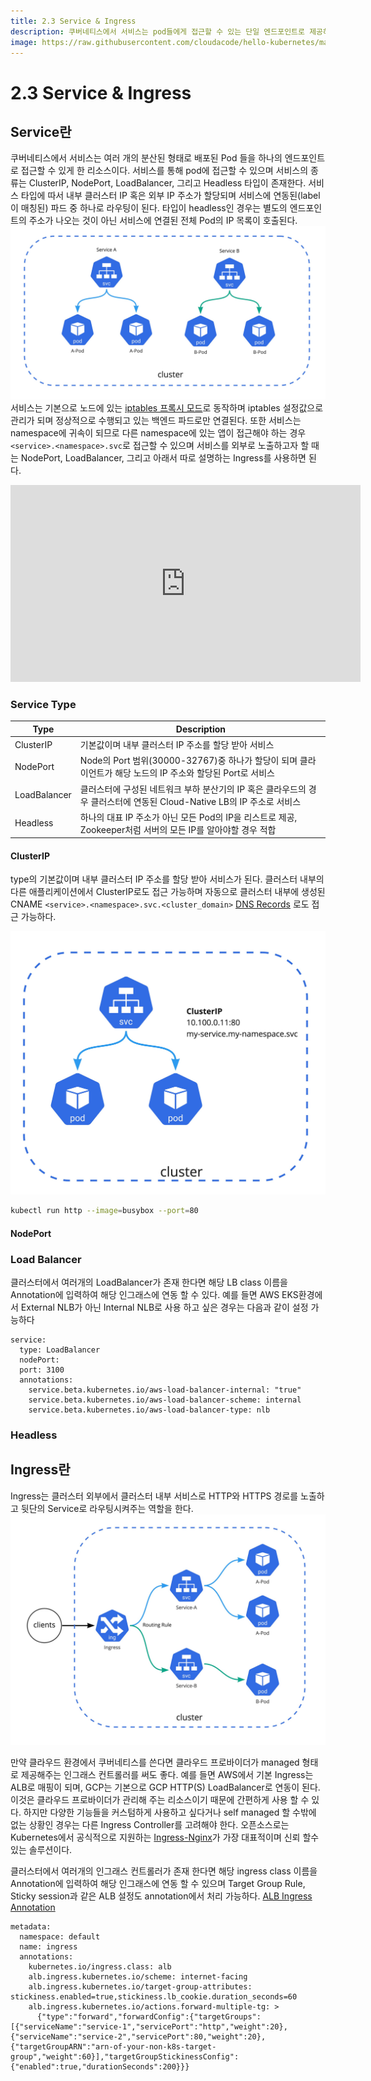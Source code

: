 ```yaml
---
title: 2.3 Service & Ingress
description: 쿠버네티스에서 서비스는 pod들에게 접근할 수 있는 단일 엔드포인트로 제공하는 리소스이며 인그래스는 클러스터 외부에서 클러스터 내부 서비스로 HTTP와 HTTPS 경로를 노출하고 뒷단의 서비스로 라우팅시켜주는 역할을 한다
image: https://raw.githubusercontent.com/cloudacode/hello-kubernetes/main/docs/assets/kubernetes-school.png
---
```


# 2.3 Service & Ingress

## Service란

쿠버네티스에서 서비스는 여러 개의 분산된 형태로 배포된 Pod 들을 하나의 엔드포인트로 접근할 수 있게 한 리소스이다. 서비스를 통해 pod에 접근할 수 있으며 서비스의 종류는 ClusterIP, NodePort, LoadBalancer, 그리고 Headless 타입이 존재한다. 서비스 타입에 따서 내부 클러스터 IP 혹은 외부 IP 주소가 할당되며 서비스에 연동된(label이 매칭된) 파드 중 하나로 라우팅이 된다. 타입이 headless인 경우는 별도의 엔드포인트의 주소가 나오는 것이 아닌 서비스에 연결된 전체 Pod의 IP 목록이 호출된다.
![kubernetes-service](assets/kubernetes-service.jpg)
서비스는 기본으로 노드에 있는 [iptables 프록시 모드](https://kubernetes.io/ko/docs/concepts/services-networking/service/#proxy-mode-iptables)로 동작하며 iptables 설정값으로 관리가 되며 정상적으로 수행되고 있는 백엔드 파드로만 연결된다. 또한 서비스는 namespace에 귀속이 되므로 다른 namespace에 있는 앱이 접근해야 하는 경우 `<service>.<namespace>.svc`로 접근할 수 있으며 서비스를 외부로 노출하고자 할 때는 NodePort, LoadBalancer, 그리고 아래서 따로 설명하는 Ingress를 사용하면 된다.
<p align="center"><iframe width="560" height="315" src="https://www.youtube.com/embed/NFApeJRXos4" title="YouTube video player" frameborder="0" allow="accelerometer; autoplay; clipboard-write; encrypted-media; gyroscope; picture-in-picture" allowfullscreen></iframe></p>

### Service Type

| Type      | Description                          |
| ----------- | ------------------------------------ |
| ClusterIP  | 기본값이며 내부 클러스터 IP 주소를 할당 받아 서비스 | 
| NodePort | Node의 Port 범위(30000-32767)중 하나가 할당이 되며 클라이언트가 해당 노드의 IP 주소와 할당된 Port로 서비스 |
| LoadBalancer  | 클러스터에 구성된 네트워크 부하 분산기의 IP 혹은 클라우드의 경우 클러스터에 연동된 Cloud-Native LB의 IP 주소로 서비스 |
| Headless  | 하나의 대표 IP 주소가 아닌 모든 Pod의 IP을 리스트로 제공, Zookeeper처럼 서버의 모든 IP를 알아야할 경우 적합 |

#### ClusterIP

type의 기본값이며 내부 클러스터 IP 주소를 할당 받아 서비스가 된다. 클러스터 내부의 다른 애플리케이션에서 ClusterIP로도 접근 가능하며 자동으로 클러스터 내부에 생성된 CNAME `<service>.<namespace>.svc.<cluster_domain>`
[DNS Records](https://kubernetes.io/docs/concepts/services-networking/dns-pod-service/#services) 로도 접근 가능하다.

![kubernetes-service-clusterip](assets/kubernetes-service-clusterip.jpg)

```bash
kubectl run http --image=busybox --port=80

```

#### NodePort

### Load Balancer

클러스터에서 여러개의 LoadBalancer가 존재 한다면 해당 LB class 이름을 Annotation에 입력하여 해당 인그래스에 연동 할 수 있다.
예를 들면 AWS EKS환경에서 External NLB가 아닌 Internal NLB로 사용 하고 싶은 경우는 다음과 같이 설정 가능하다

```
service:
  type: LoadBalancer
  nodePort:
  port: 3100
  annotations: 
    service.beta.kubernetes.io/aws-load-balancer-internal: "true"
    service.beta.kubernetes.io/aws-load-balancer-scheme: internal
    service.beta.kubernetes.io/aws-load-balancer-type: nlb
```

### Headless

## Ingress란

Ingress는 클러스터 외부에서 클러스터 내부 서비스로 HTTP와 HTTPS 경로를 노출하고 뒷단의 Service로 라우팅시켜주는 역할을 한다.
![ingress-controller](assets/ingress-controller.jpg)

만약 클라우드 환경에서 쿠버네티스를 쓴다면 클라우드 프로바이더가 managed 형태로 제공해주는 인그래스 컨트롤러를 써도 좋다. 예를 들면 AWS에서 기본 Ingress는 ALB로 매핑이 되며, GCP는 기본으로 GCP HTTP(S) LoadBalancer로 연동이 된다. 이것은 클라우드 프로바이더가 관리해 주는 리소스이기 때문에 간편하게 사용 할 수 있다. 하지만 다양한 기능들을 커스텀하게 사용하고 싶다거나 self managed 할 수밖에 없는 상황인 경우는 다른 Ingress Controller를 고려해야 한다. 
오픈소스로는 Kubernetes에서 공식적으로 지원하는 [Ingress-Nginx](https://github.com/kubernetes/ingress-nginx/tree/main/charts/ingress-nginx)가 가장 대표적이며 신뢰 할수 있는 솔루션이다.

클러스터에서 여러개의 인그래스 컨트롤러가 존재 한다면 해당 ingress class 이름을 Annotation에 입력하여 해당 인그래스에 연동 할 수 있으며 Target Group Rule, Sticky session과 같은 ALB 설정도 annotation에서 처리 가능하다. [ALB Ingress Annotation](https://kubernetes-sigs.github.io/aws-load-balancer-controller/v2.2/guide/ingress/annotations/#traffic-routing)

```
metadata:
  namespace: default
  name: ingress
  annotations:
    kubernetes.io/ingress.class: alb
    alb.ingress.kubernetes.io/scheme: internet-facing
    alb.ingress.kubernetes.io/target-group-attributes: stickiness.enabled=true,stickiness.lb_cookie.duration_seconds=60
    alb.ingress.kubernetes.io/actions.forward-multiple-tg: >
      {"type":"forward","forwardConfig":{"targetGroups":[{"serviceName":"service-1","servicePort":"http","weight":20},{"serviceName":"service-2","servicePort":80,"weight":20},{"targetGroupARN":"arn-of-your-non-k8s-target-group","weight":60}],"targetGroupStickinessConfig":{"enabled":true,"durationSeconds":200}}}
```